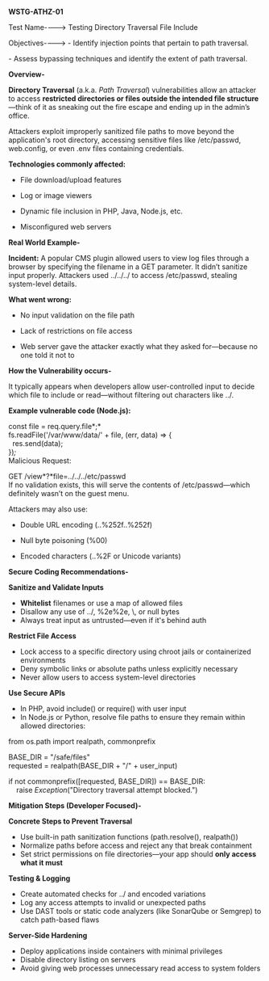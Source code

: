 **WSTG-ATHZ-01**

Test Name----\> Testing Directory Traversal File Include

Objectives----\> \- Identify injection points that pertain to path traversal.

\- Assess bypassing techniques and identify the extent of path traversal.

**Overview-**

**Directory Traversal** (a.k.a. *Path Traversal*) vulnerabilities allow an attacker to access **restricted directories or files outside the intended file structure**—think of it as sneaking out the fire escape and ending up in the admin’s office.

Attackers exploit improperly sanitized file paths to move beyond the application's root directory, accessing sensitive files like /etc/passwd, web.config, or even .env files containing credentials.

**Technologies commonly affected:**

* File download/upload features

* Log or image viewers

* Dynamic file inclusion in PHP, Java, Node.js, etc.

* Misconfigured web servers

**Real World Example-**

**Incident:** A popular CMS plugin allowed users to view log files through a browser by specifying the filename in a GET parameter. It didn’t sanitize input properly. Attackers used ../../../ to access /etc/passwd, stealing system-level details.

**What went wrong:**

* No input validation on the file path

* Lack of restrictions on file access

* Web server gave the attacker exactly what they asked for—because no one told it not to

**How the Vulnerability occurs-**

It typically appears when developers allow user-controlled input to decide which file to include or read—without filtering out characters like ../.

**Example vulnerable code (Node.js):**

const file \= req.query.file*;*  
fs.readFile('/var/www/data/' \+ file, (err, data) \=\> {  
  res.send(data);  
})*;*  
Malicious Request:

GET /view*?*file\=../../../etc/passwd  
If no validation exists, this will serve the contents of /etc/passwd—which definitely wasn’t on the guest menu.

Attackers may also use:

* Double URL encoding (..%252f..%252f)

* Null byte poisoning (%00)

* Encoded characters (..%2F or Unicode variants)

**Secure Coding Recommendations-**

**Sanitize and Validate Inputs**

* **Whitelist** filenames or use a map of allowed files  
* Disallow any use of ../, %2e%2e, \\, or null bytes  
* Always treat input as untrusted—even if it's behind auth

**Restrict File Access**

* Lock access to a specific directory using chroot jails or containerized environments  
* Deny symbolic links or absolute paths unless explicitly necessary  
* Never allow users to access system-level directories

**Use Secure APIs**

* In PHP, avoid include() or require() with user input  
* In Node.js or Python, resolve file paths to ensure they remain within allowed directories:

from os.path import realpath, commonprefix

BASE\_DIR \= "/safe/files"  
requested \= realpath(BASE\_DIR \+ "/" \+ user\_input)

if not commonprefix(\[requested, BASE\_DIR\]) \== BASE\_DIR:  
    raise *Exception*("Directory traversal attempt blocked.")

**Mitigation Steps (Developer Focused)-**

**Concrete Steps to Prevent Traversal**

* Use built-in path sanitization functions (path.resolve(), realpath())  
* Normalize paths before access and reject any that break containment  
* Set strict permissions on file directories—your app should **only access what it must**

**Testing & Logging**

* Create automated checks for ../ and encoded variations  
* Log any access attempts to invalid or unexpected paths  
* Use DAST tools or static code analyzers (like SonarQube or Semgrep) to catch path-based flaws

**Server-Side Hardening**

* Deploy applications inside containers with minimal privileges  
* Disable directory listing on servers  
* Avoid giving web processes unnecessary read access to system folders

